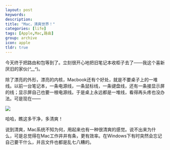 ```yaml
---
layout: post
keywords: 
description: 
title: "Mac，清爽世界！"
categories: [life]
tags: [Apple,Mac,路由]
group: archive
icon: apple
tldr: true
---
```


今天终于把路由和包等到了。立刻很开心地把旧笔记本收柜子去了——我这个喜新厌旧的家伙(*^__^*)。

除了漂亮的外形，漂亮的内核，Macbook还有个好处，就是不要桌子上的一堆线。以前一台笔记本，一条电源线，一条鼠标线，一条键盘线，还有一条接显示屏的线；显示屏自己也要一根电源线。于是桌上永远都是一堆线，看得再头疼也没办法。可是现在——

<img src="../../../../image/post/150110-desktop.JPG" />

哈哈，瞧这多干净，多清爽！

说到清爽，Mac系统不知为何，用起来也有一种很清爽的感觉。说不出来为什么，可是总觉得在Mac工作井井有条，更有效率。在Windows下有时突然会忘记自己要干什么，并且文件也都是乱七八糟的。